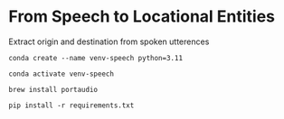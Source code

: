 # From Speech to Locational Entities
Extract origin and destination from spoken utterences

```conda create --name venv-speech python=3.11```

```conda activate venv-speech```

```brew install portaudio```

```pip install -r requirements.txt```
